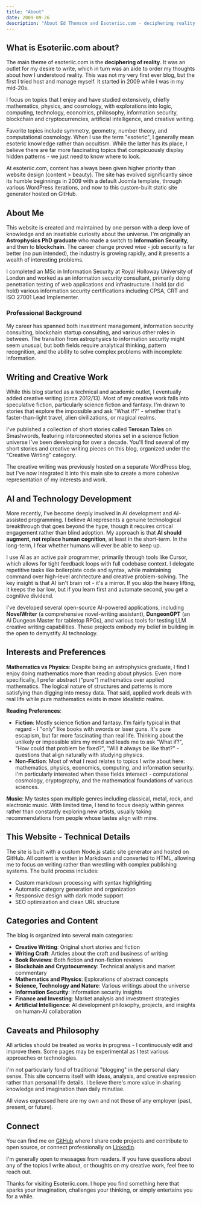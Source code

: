 ```yaml
---
title: "About"
date: 2009-09-26
description: "About Ed Thomson and Esoteriic.com - deciphering reality through mathematics, physics, creative writing, and technology"
---
```


## What is Esoteriic.com about?

The main theme of esoteriic.com is the **deciphering of reality**. It was an outlet for my desire to write, which in turn was an aide to order my thoughts about how I understood reality. This was not my very first ever blog, but the first I tried host and manage myself. It started in 2009 while I was in my mid-20s.

I focus on topics that I enjoy and have studied extensively, chiefly mathematics, physics, and cosmology, with explorations into logic, computing, technology, economics, philosophy, information security, blockchain and cryptocurrencies, artificial intelligence, and creative writing.

Favorite topics include symmetry, geometry, number theory, and computational cosmology. When I use the term "esoteric", I generally mean esoteric knowledge rather than occultism. While the latter has its place, I believe there are far more fascinating topics that conspicuously display hidden patterns - we just need to know where to look.

At esoteriic.com, content has always been given higher priority than website design (content > beauty). The site has evolved significantly since its humble beginnings in 2009 with a default Joomla template, through various WordPress iterations, and now to this custom-built static site generator hosted on GitHub.

## About Me

This website is created and maintained by one person with a deep love of knowledge and an insatiable curiosity about the universe. I'm originally an **Astrophysics PhD graduate** who made a switch to **Information Security**, and then to **blockchain**. The career change proved wise - job security is far better (no pun intended), the industry is growing rapidly, and it presents a wealth of interesting problems.

I completed an MSc in Information Security at Royal Holloway University of London and worked as an information security consultant, primarily doing penetration testing of web applications and infrastructure. I hold (or did hold) various information security certifications including CPSA, CRT and ISO 27001 Lead Implementer.

### Professional Background

My career has spanned both investment management, information security consulting, blockchain startup consulting, and various other roles in between. The transition from astrophysics to information security might seem unusual, but both fields require analytical thinking, pattern recognition, and the ability to solve complex problems with incomplete information.

## Writing and Creative Work

While this blog started as a technical and academic outlet, I eventually added creative writing (circa 2012/13). Most of my creative work falls into speculative fiction, particularly science fiction and fantasy. I'm drawn to stories that explore the impossible and ask "What if?" - whether that's faster-than-light travel, alien civilizations, or magical realms.

I've published a collection of short stories called **Terosan Tales** on Smashwords, featuring interconnected stories set in a science fiction universe I've been developing for over a decade. You'll find several of my short stories and creative writing pieces on this blog, organized under the "Creative Writing" category.

The creative writing was previously hosted on a separate WordPress blog, but I've now integrated it into this main site to create a more cohesive representation of my interests and work.

## AI and Technology Development

More recently, I've become deeply involved in AI development and AI-assisted programming. I believe AI represents a genuine technological breakthrough that goes beyond the hype, though it requires critical engagement rather than blind adoption. My approach is that **AI should augment, not replace human cognition**, at least in the short-term. In the long-term, I fear whether humans will ever be able to keep up.

I use AI as an active pair programmer, primarily through tools like Cursor, which allows for tight feedback loops with full codebase context. I delegate repetitive tasks like boilerplate code and syntax, while maintaining command over high-level architecture and creative problem-solving. The key insight is that AI isn't brain rot - it's a mirror. If you skip the heavy lifting, it keeps the bar low, but if you learn first and automate second, you get a cognitive dividend.

I've developed several open-source AI-powered applications, including **NovelWriter** (a comprehensive novel-writing assistant), **DungeonGPT** (an AI Dungeon Master for tabletop RPGs), and various tools for testing LLM creative writing capabilities. These projects embody my belief in building in the open to demystify AI technology.

## Interests and Preferences

**Mathematics vs Physics**: Despite being an astrophysics graduate, I find I enjoy doing mathematics more than reading about physics. Even more specifically, I prefer abstract ("pure") mathematics over applied mathematics. The logical nature of structures and patterns is more satisfying than digging into messy data. That said, applied work deals with real life while pure mathematics exists in more idealistic realms.

**Reading Preferences**: 
- **Fiction**: Mostly science fiction and fantasy. I'm fairly typical in that regard - I "only" like books with swords or laser guns. It's pure escapism, but far more fascinating than real life. Thinking about the unlikely or impossible stirs my mind and leads me to ask "What if?", "How could that problem be fixed?", "Will it always be like that?" - questions that align naturally with studying physics.
- **Non-Fiction**: Most of what I read relates to topics I write about here: mathematics, physics, economics, computing, and information security. I'm particularly interested when these fields intersect - computational cosmology, cryptography, and the mathematical foundations of various sciences.

**Music**: My tastes span multiple genres including classical, metal, rock, and electronic music. With limited time, I tend to focus deeply within genres rather than constantly exploring new artists, usually taking recommendations from people whose tastes align with mine.

## This Website - Technical Details

The site is built with a custom Node.js static site generator and hosted on GitHub. All content is written in Markdown and converted to HTML, allowing me to focus on writing rather than wrestling with complex publishing systems. The build process includes:

- Custom markdown processing with syntax highlighting
- Automatic category generation and organization  
- Responsive design with dark mode support
- SEO optimization and clean URL structure

## Categories and Content

The blog is organized into several main categories:

- **Creative Writing**: Original short stories and fiction
- **Writing Craft**: Articles about the craft and business of writing
- **Book Reviews**: Both fiction and non-fiction reviews
- **Blockchain and Cryptocurrency**: Technical analysis and market commentary
- **Mathematics and Physics**: Explorations of abstract concepts
- **Science, Technology and Nature**: Various writings about the universe
- **Information Security**: Information security insights
- **Finance and Investing**: Market analysis and investment strategies
- **Artificial Intelligence**: AI development philosophy, projects, and insights on human-AI collaboration

## Caveats and Philosophy

All articles should be treated as works in progress - I continuously edit and improve them. Some pages may be experimental as I test various approaches or technologies.

I'm not particularly fond of traditional "blogging" in the personal diary sense. This site concerns itself with ideas, analysis, and creative expression rather than personal life details. I believe there's more value in sharing knowledge and imagination than daily minutiae.

All views expressed here are my own and not those of any employer (past, present, or future).

## Connect

You can find me on [GitHub](https://github.com/EdwardAThomson) where I share code projects and contribute to open source, or connect professionally on [LinkedIn](https://www.linkedin.com/in/edward-thomson-080ba519/).

I'm generally open to messages from readers. If you have questions about any of the topics I write about, or thoughts on my creative work, feel free to reach out.

Thanks for visiting Esoteriic.com. I hope you find something here that sparks your imagination, challenges your thinking, or simply entertains you for a while.
